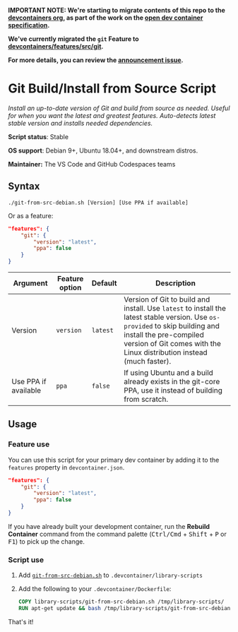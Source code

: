 **IMPORTANT NOTE: We're starting to migrate contents of this repo to the [devcontainers org](https://github.com/devcontainers), as part of the work on the [open dev container specification](https://containers.dev).**

**We've currently migrated the `git` Feature to [devcontainers/features/src/git](https://github.com/devcontainers/features/tree/main/src/git).**

**For more details, you can review the [announcement issue](https://github.com/microsoft/vscode-dev-containers/issues/1589).**

# Git Build/Install from Source Script

*Install an up-to-date version of Git and build from source as needed. Useful for when you want the latest and greatest features. Auto-detects latest stable version and installs needed dependencies.*

**Script status**: Stable

**OS support**: Debian 9+, Ubuntu 18.04+, and downstream distros.

**Maintainer:** The VS Code and GitHub Codespaces teams

## Syntax

```text
./git-from-src-debian.sh [Version] [Use PPA if available]
```

Or as a feature:

```json
"features": {
    "git": {
        "version": "latest",
        "ppa": false
    }
}
```

|Argument|Feature option|Default|Description|
|--------|--------------|-------|-----------|
|Version| `version` | `latest`| Version of Git to build and install. Use `latest` to install the latest stable version. Use `os-provided` to skip building and install the pre-compiled version of Git comes with the Linux distribution instead (much faster). |
|Use PPA if available| `ppa` | `false`| If using Ubuntu and a build already exists in the git-core PPA, use it instead of building from scratch. |

## Usage

### Feature use

You can use this script for your primary dev container by adding it to the `features` property in `devcontainer.json`.

```json
"features": {
    "git": {
        "version": "latest",
        "ppa": false
    }
}
```

If you have already built your development container, run the **Rebuild Container** command from the command palette (<kbd>Ctrl/Cmd</kbd> + <kbd>Shift</kbd> + <kbd>P</kbd> or <kbd>F1</kbd>) to pick up the change.

### Script use

1. Add [`git-from-src-debian.sh`](../git-from-src-debian.sh) to `.devcontainer/library-scripts`

2. Add the following to your `.devcontainer/Dockerfile`:

    ```Dockerfile
    COPY library-scripts/git-from-src-debian.sh /tmp/library-scripts/
    RUN apt-get update && bash /tmp/library-scripts/git-from-src-debian.sh
    ```

That's it!
